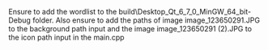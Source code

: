 Ensure to add the wordlist to the build\Desktop_Qt_6_7_0_MinGW_64_bit-Debug folder.
Also ensure to add the paths of image image_123650291.JPG to the background path input and the image image_123650291 (2).JPG to the icon path input in the main.cpp
